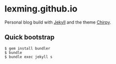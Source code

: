 # lexming.github.io

Personal blog build with [Jekyll](https://jekyllrb.com/) and the theme [Chirpy](https://github.com/cotes2020/jekyll-theme-chirpy).

## Quick bootstrap

```
$ gem install bundler
$ bundle
$ bundle exec jekyll s
```
